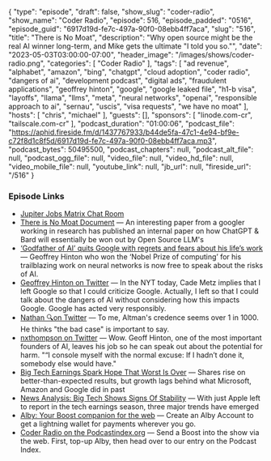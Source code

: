 {
  "type": "episode",
  "draft": false,
  "show_slug": "coder-radio",
  "show_name": "Coder Radio",
  "episode": 516,
  "episode_padded": "0516",
  "episode_guid": "6917d19d-fe7c-497a-90f0-08ebb4ff7aca",
  "slug": "516",
  "title": "There is No Moat",
  "description": "Why open source might be the real AI winner long-term, and Mike gets the ultimate \"I told you so.\"",
  "date": "2023-05-03T03:00:00-07:00",
  "header_image": "/images/shows/coder-radio.png",
  "categories": [
    "Coder Radio"
  ],
  "tags": [
    "ad revenue",
    "alphabet",
    "amazon",
    "bing",
    "chatgpt",
    "cloud adoption",
    "coder radio",
    "dangers of ai",
    "development podcast",
    "digital ads",
    "fraudulent applications",
    "geoffrey hinton",
    "google",
    "google leaked file",
    "h1-b visa",
    "layoffs",
    "llama",
    "llms",
    "meta",
    "neural networks",
    "openai",
    "responsible approach to ai",
    "sernau",
    "uscis",
    "visa requests",
    "we have no moat"
  ],
  "hosts": [
    "chris",
    "michael"
  ],
  "guests": [],
  "sponsors": [
    "linode.com-cr",
    "tailscale.com-cr"
  ],
  "podcast_duration": "01:00:06",
  "podcast_file": "https://aphid.fireside.fm/d/1437767933/b44de5fa-47c1-4e94-bf9e-c72f8d1c8f5d/6917d19d-fe7c-497a-90f0-08ebb4ff7aca.mp3",
  "podcast_bytes": 50495500,
  "podcast_chapters": null,
  "podcast_alt_file": null,
  "podcast_ogg_file": null,
  "video_file": null,
  "video_hd_file": null,
  "video_mobile_file": null,
  "youtube_link": null,
  "jb_url": null,
  "fireside_url": "/516"
}


### Episode Links

  * [Jupiter Jobs Matrix Chat Room](https://matrix.to/#/%23jobs:jupiterbroadcasting.com "Jupiter Jobs Matrix Chat Room")
  * [There is No Moat Document](https://jblive.wufoo.com/cabinet/af096271-d358-4a25-aedf-e56dab169109 "There is No Moat Document") — An interesting paper from a googler working in research has published an internal paper on how ChatGPT & Bard will essentially be won out by Open Source LLM's
  * [‘Godfather of AI’ quits Google with regrets and fears about his life’s work](https://www.theverge.com/2023/5/1/23706311/hinton-godfather-of-ai-threats-fears-warnings "‘Godfather of AI’ quits Google with regrets and fears about his life’s work") — Geoffrey Hinton who won the ‘Nobel Prize of computing’ for his trailblazing work on neural networks is now free to speak about the risks of AI.
  * [Geoffrey Hinton on Twitter](https://twitter.com/geoffreyhinton/status/1652993570721210372 "Geoffrey Hinton on Twitter") — In the NYT today, Cade Metz implies that I left Google so that I could criticize Google. Actually, I left so that I could talk about the dangers of AI without considering how this impacts Google. Google has acted very responsibly.
  * [Nathan 🔍on Twitter](https://twitter.com/nathanpmyoung/status/1653033310895976449 "Nathan 🔍on Twitter") — To me, Altman's credence seems over 1 in 1000. He thinks "the bad case" is important to say.
  * [nxthompson on Twitter](https://twitter.com/nxthompson/status/1653022331952848903 "nxthompson on Twitter") — Wow. Geoff Hinton, one of the most important founders of AI, leaves his job so he can speak out about the potential for harm. "“I console myself with the normal excuse: If I hadn’t done it, somebody else would have."
  * [Big Tech Earnings Spark Hope That Worst Is Over](https://www.wsj.com/amp/articles/big-tech-earnings-spark-hope-that-worst-is-over-c672c5d7 "Big Tech Earnings Spark Hope That Worst Is Over") — Shares rise on better-than-expected results, but growth lags behind what Microsoft, Amazon and Google did in past
  * [News Analysis: Big Tech Shows Signs Of Stability](https://www.constellationr.com/blog-news/news-analysis-big-tech-shows-signs-stability "News Analysis: Big Tech Shows Signs Of Stability") — With just Apple left to report in the tech earnings season, three major trends have emerged
  * [Alby: Your Boost companion for the web](https://getalby.com/ "Alby: Your Boost companion for the web") — Create an Alby Account to get a lightning wallet for payments wherever you go. 
  * [Coder Radio on the Podcastindex.org](https://podcastindex.org/podcast/487548 "Coder Radio on the Podcastindex.org") — Send a Boost into the show via the web. First, top-up Alby, then head over to our entry on the Podcast Index.


